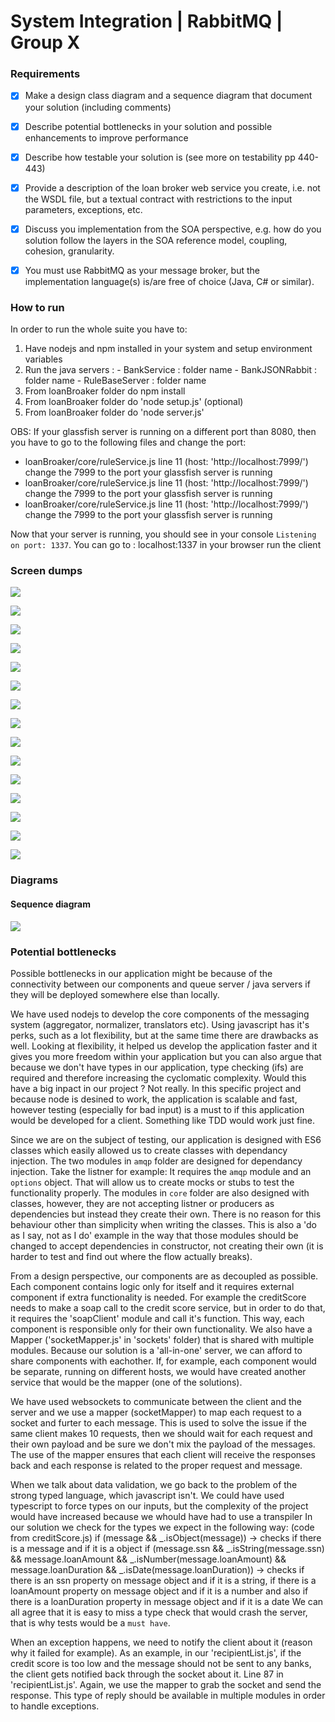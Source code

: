 #  System Integration | RabbitMQ | Group X

### Requirements

- [x] Make a design class diagram and a sequence diagram that document your solution (including comments)

- [x] Describe potential bottlenecks in your solution and possible enhancements to improve performance

- [x] Describe how testable your solution is (see more on testability pp 440-443)

- [x] Provide a description of the loan broker web service you create, i.e. not the WSDL file, but a textual contract with restrictions to the input parameters, exceptions, etc.

- [x] Discuss you implementation from the SOA perspective, e.g. how do you solution follow the layers in the SOA reference model, coupling, cohesion, granularity.

- [x] You must use RabbitMQ as your message broker, but the implementation language(s) is/are free of choice (Java, C# or similar).

### How to run

In order to run the whole suite you have to:
  1. Have nodejs and npm installed in your system and setup environment variables
  2. Run the java servers :
    - BankService : folder name
    - BankJSONRabbit : folder name
    - RuleBaseServer : folder name
  3. From loanBroaker folder do npm install
  4. From loanBroaker folder do 'node setup.js' (optional)
  5. From loanBroaker folder do 'node server.js'

OBS: If your glassfish server is running on a different port than 8080, then you have to go to the following files and change the port:
  - loanBroaker/core/ruleService.js line 11 (host: 'http://localhost:7999/') change the 7999 to the port your glassfish server is running
  - loanBroaker/core/ruleService.js line 11 (host: 'http://localhost:7999/') change the 7999 to the port your glassfish server is running
  - loanBroaker/core/ruleService.js line 11 (host: 'http://localhost:7999/') change the 7999 to the port your glassfish server is running

Now that your server is running, you should see in your console `Listening on port: 1337`. You can go to : localhost:1337 in your browser run the client

### Screen dumps

![](https://github.com/stelescuraul/rabbitmqGROUP/blob/master/screen%20dumps/1.png)

![](https://github.com/stelescuraul/rabbitmqGROUP/blob/master/screen%20dumps/2.png)

![](https://github.com/stelescuraul/rabbitmqGROUP/blob/master/screen%20dumps/3.png)

![](https://github.com/stelescuraul/rabbitmqGROUP/blob/master/screen%20dumps/4.png)

![](https://github.com/stelescuraul/rabbitmqGROUP/blob/master/screen%20dumps/5.png)

![](https://github.com/stelescuraul/rabbitmqGROUP/blob/master/screen%20dumps/6.png)

![](https://github.com/stelescuraul/rabbitmqGROUP/blob/master/screen%20dumps/7.png)

![](https://github.com/stelescuraul/rabbitmqGROUP/blob/master/screen%20dumps/8.png)

![](https://github.com/stelescuraul/rabbitmqGROUP/blob/master/screen%20dumps/9.png)

![](https://github.com/stelescuraul/rabbitmqGROUP/blob/master/screen%20dumps/10.png)

![](https://github.com/stelescuraul/rabbitmqGROUP/blob/master/screen%20dumps/11.png)

![](https://github.com/stelescuraul/rabbitmqGROUP/blob/master/screen%20dumps/12.png)

![](https://github.com/stelescuraul/rabbitmqGROUP/blob/master/screen%20dumps/13.png)

![](https://github.com/stelescuraul/rabbitmqGROUP/blob/master/screen%20dumps/14.png)

![](https://github.com/stelescuraul/rabbitmqGROUP/blob/master/screen%20dumps/15.png)

### Diagrams

#### Sequence diagram

![](https://github.com/stelescuraul/rabbitmqGROUP/blob/master/screen%20dumps/seq_dia.png)

### Potential bottlenecks

Possible bottlenecks in our application might be because of the connectivity between our components and queue server / java servers if they will be deployed somewhere else than locally.

We have used nodejs to develop the core components of the messaging system (aggregator, normalizer, translators etc). Using javascript has it's perks, such as
a lot flexibility, but at the same time there are drawbacks as well. Looking at flexibility, it helped us develop the application faster and it gives you more freedom within your application
but you can also argue that because we don't have types in our application, type checking (ifs) are required and therefore increasing the cyclomatic complexity. Would this have a big inpact
in our project ? Not really. In this specific project and because node is desined to work, the application is scalable and fast, however testing (especially for bad input) is a must to if
this application would be developed for a client. Something like TDD would work just fine.

Since we are on the subject of testing, our application is designed with ES6 classes which easily allowed us to create classes with dependancy injection. The two modules in `amqp` folder
are designed for dependancy injection. Take the listner for example: It requires the `amqp` module and an `options` object. That will allow us to create mocks or stubs to test the functionality
properly. The modules in `core` folder are also designed with classes, however, they are not accepting listner or producers as dependencies but instead they create their own. There is no
reason for this behaviour other than simplicity when writing the classes. This is also a 'do as I say, not as I do' example in the way that those modules should be changed to accept dependencies
in constructor, not creating their own (it is harder to test and find out where the flow actually breaks).

From a design perspective, our components are as decoupled as possible. Each component contains logic only for itself and it requires external component if extra functionality is needed. For example
the creditScore needs to make a soap call to the credit score service, but in order to do that, it requires the 'soapClient' module and call it's function. This way, each component is responsible
only for their own functionality. We also have a Mapper ('socketMapper.js' in 'sockets' folder) that is shared with multiple modules. Because our solution is a 'all-in-one' server, we can afford
to share components with eachother. If, for example, each component would be separate, running on different hosts, we would have created another service that would be the mapper (one of the solutions).

We have used websockets to communicate between the client and the server and we use a mapper (socketMapper) to map each request to a socket and furter to each message. This is used to solve the issue
if the same client makes 10 requests, then we should wait for each request and their own payload and be sure we don't mix the payload of the messages. The use of the mapper ensures that each client
will receive the responses back and each response is related to the proper request and message.

When we talk about data validation, we go back to the problem of the strong typed language, which javascript isn't. We could have used typescript to force types on our inputs, but the complexity
of the project would have increased because we whould have had to use a transpiler In our solution we check for the types we expect in the following way:
(code from creditScore.js)
      if (message && _.isObject(message)) -> checks if there is a message and if it is a object
      if (message.ssn && _.isString(message.ssn) && message.loanAmount && _.isNumber(message.loanAmount) && message.loanDuration && _.isDate(message.loanDuration)) -> checks if there is an ssn
        property on message object and if it is a string, if there is a loanAmount property on message object and if it is a number and also if there is a loanDuration property in message object
        and if it is a date
We can all agree that it is easy to miss a type check that would crash the server, that is why tests would be a `must have`.

When an exception happens, we need to notify the client about it (reason why it failed for example). As an example, in our 'recipientList.js', if the credit score is too low and the message should
not be sent to any banks, the client gets notified back through the socket about it. Line 87 in 'recipientList.js'. Again, we use the mapper to grab the socket and send the response. This type of
reply should be available in multiple modules in order to handle exceptions.
